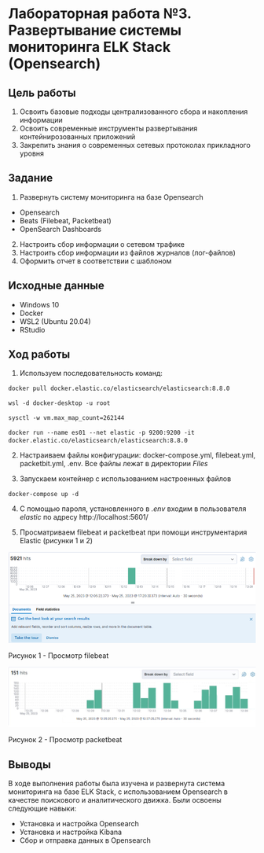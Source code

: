 # Лабораторная работа №3. Развертывание системы мониторинга ELK Stack (Opensearch)

## Цель работы

1. Освоить базовые подходы централизованного сбора и накопления информации
2. Освоить современные инструменты развертывания контейнирозованных приложений
3. Закрепить знания о современных сетевых протоколах прикладного уровня

## Задание

1. Развернуть систему мониторинга на базе Opensearch
- Opensearch
- Beats (Filebeat, Packetbeat)
- OpenSearch Dashboards
2. Настроить сбор информации о сетевом трафике
3. Настроить сбор информации из файлов журналов (лог-файлов)
4. Оформить отчет в соответствии с шаблоном

## Исходные данные

- Windows 10
- Docker
- WSL2 (Ubuntu 20.04)
- RStudio

## Ход работы

1. Используем последовательность команд:

```
docker pull docker.elastic.co/elasticsearch/elasticsearch:8.8.0
```

```
wsl -d docker-desktop -u root
```

```
sysctl -w vm.max_map_count=262144
```

```
docker run --name es01 --net elastic -p 9200:9200 -it docker.elastic.co/elasticsearch/elasticsearch:8.8.0
```

2. Настраиваем файлы конфигурации: docker-compose.yml, filebeat.yml, packetbit.yml, .env. Все файлы лежат в директории <i>Files</i>

3. Запускаем контейнер с использованием настроенных файлов

```
docker-compose up -d
```

4. С помощью пароля, установленного в <i>.env</i> входим в пользователя <i>elastic</i> по адресу http://localhost:5601/

5. Просматриваем filebeat и packetbeat при помощи инструментария Elastic (рисунки 1 и 2)

![](images/dataview_filebeat.png)

Рисунок 1 - Просмотр filebeat

![](images/dataview_packetbeat.png)

Рисунок 2 - Просмотр packetbeat

## Выводы

В ходе выполнения работы была изучена и развернута система мониторинга на базе ELK Stack, с использованием Opensearch в качестве поискового и аналитического движка. Были освоены следующие навыки:

- Установка и настройка Opensearch
- Установка и настройка Kibana
- Сбор и отправка данных в Opensearch
